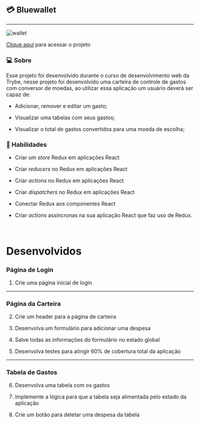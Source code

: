 ## 💳 Bluewallet
---
![wallet](https://user-images.githubusercontent.com/94760136/192841426-1b537e80-6991-4383-a364-c8e8a0a1a427.gif)

<a href="https://bluewallet.vercel.app/">Clique aqui</a> para acessar o projeto


### <strong>💻 Sobre</strong>
Esse projeto foi desenvolvido durante o curso de desenvolvimento web da Trybe, nesse projeto foi desenvolvido uma carteira de controle de gastos com conversor de moedas, ao utilizar essa aplicação um usuário deverá ser capaz de:

  - Adicionar, remover e editar um gasto;

  - Visualizar uma tabelas com seus gastos;

  - Visualizar o total de gastos convertidos para uma moeda de escolha;


### <strong>📔 Habilidades</strong>

- Criar um _store_ Redux em aplicações React

- Criar _reducers_ no Redux em aplicações React

- Criar _actions_ no Redux em aplicações React

- Criar _dispatchers_ no Redux em aplicações React

- Conectar Redux aos componentes React

- Criar _actions_ assíncronas na sua aplicação React que faz uso de Redux.

<br/>

# Desenvolvidos

### <strong>Página de Login</strong>

 1. Crie uma página inicial de login

---

### <strong>Página da Carteira</strong>

2. Crie um header para a página de carteira

3. Desenvolva um formulário para adicionar uma despesa

4. Salve todas as informações do formulário no estado global

5. Desenvolva testes para atingir 60% de cobertura total da aplicação

---

### <strong>Tabela de Gastos</strong>

6. Desenvolva uma tabela com os gastos

7. Implemente a lógica para que a tabela seja alimentada pelo estado da aplicação

8. Crie um botão para deletar uma despesa da tabela
